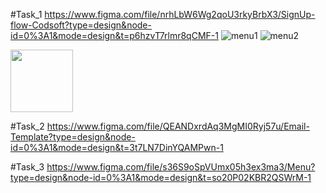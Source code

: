 

#Task_1
https://www.figma.com/file/nrhLbW6Wg2qoU3rkyBrbX3/SignUp-flow-Codsoft?type=design&node-id=0%3A1&mode=design&t=p6hzvT7rlmr8qCMF-1
![menu1](https://github.com/beshopauls/CodSoft/assets/73366045/2bbd8abf-f685-489a-98d8-64ae8c2aa555)
![menu2](https://github.com/beshopauls/CodSoft/assets/73366045/53708dc7-741b-47b5-9ae2-3ae746fb5fcd)

<img src="images/https://github.com/beshopauls/CodSoft/assets/73366045/2bbd8abf-f685-489a-98d8-64ae8c2aa555" width="100" height="100" >


#Task_2
https://www.figma.com/file/QEANDxrdAq3MgMI0Ryj57u/Email-Template?type=design&node-id=0%3A1&mode=design&t=3t7LN7DinYQAMPwn-1

#Task_3
https://www.figma.com/file/s36S9oSpVUmx05h3ex3ma3/Menu?type=design&node-id=0%3A1&mode=design&t=so20P02KBR2QSWrM-1
